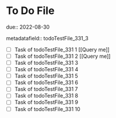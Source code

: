 # To Do File

due:: 2022-08-30

metadatafield:: todoTestFile_331_3

- [ ] Task of todoTestFile_331 1 [[Query me]]
- [ ] Task of todoTestFile_331 2 [[Query me]]
- [ ] Task of todoTestFile_331 3
- [ ] Task of todoTestFile_331 4
- [ ] Task of todoTestFile_331 5
- [ ] Task of todoTestFile_331 6
- [ ] Task of todoTestFile_331 7
- [ ] Task of todoTestFile_331 8
- [ ] Task of todoTestFile_331 9
- [ ] Task of todoTestFile_331 10